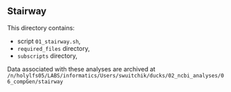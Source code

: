 ## Stairway  
  
This directory contains:
* script `01_stairway.sh`, 
* `required_files` directory,
* `subscripts` directory, 

Data associated with these analyses are archived at `/n/holylfs05/LABS/informatics/Users/swuitchik/ducks/02_ncbi_analyses/06_compGen/stairway`

